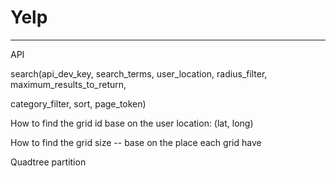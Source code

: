 # Yelp



---

API





search(api_dev_key, search_terms, user_location, radius_filter, maximum_results_to_return,

category_filter, sort, page_token)







How to find the grid id base on the user location: (lat, long)



How to find the grid size -- base on the place each grid have



Quadtree partition

